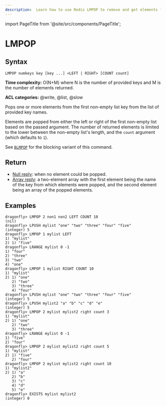 ```yaml
---
description:  Learn how to use Redis LMPOP to remove and get elements from the first non-empty list.
---
```

import PageTitle from '@site/src/components/PageTitle';

# LMPOP

<PageTitle title="Redis LMPOP Command (Documentation) | Dragonfly" />

## Syntax

```shell
LMPOP numkeys key [key ...] <LEFT | RIGHT> [COUNT count]
```

**Time complexity:** O(N+M) where N is the number of provided keys and M is the number of elements returned.

**ACL categories:** @write, @list, @slow

Pops one or more elements from the first non-empty list key from the list of provided key names.

Elements are popped from either the left or right of the first non-empty list based on the passed argument.
The number of returned elements is limited to the lower between the non-empty list's length, and the `count` argument (which defaults to `1`).

See [`BLMPOP`](./blmpop) for the blocking variant of this command.

## Return

- [Null reply](https://redis.io/docs/latest/develop/reference/protocol-spec/#nulls): when no element could be popped.
- [Array reply](https://redis.io/docs/latest/develop/reference/protocol-spec/#arrays): a two-element array with the first element
  being the name of the key from which elements were popped, and the second element being an array of the popped elements.

## Examples

```shell
dragonfly> LMPOP 2 non1 non2 LEFT COUNT 10
(nil)
dragonfly> LPUSH mylist "one" "two" "three" "four" "five"
(integer) 5
dragonfly> LMPOP 1 mylist LEFT
1) "mylist"
2) 1) "five"
dragonfly> LRANGE mylist 0 -1
1) "four"
2) "three"
3) "two"
4) "one"
dragonfly> LMPOP 1 mylist RIGHT COUNT 10
1) "mylist"
2) 1) "one"
   2) "two"
   3) "three"
   4) "four"
dragonfly> LPUSH mylist "one" "two" "three" "four" "five"
(integer) 5
dragonfly> LPUSH mylist2 "a" "b" "c" "d" "e"
(integer) 5
dragonfly> LMPOP 2 mylist mylist2 right count 3
1) "mylist"
2) 1) "one"
   2) "two"
   3) "three"
dragonfly> LRANGE mylist 0 -1
1) "five"
2) "four"
dragonfly> LMPOP 2 mylist mylist2 right count 5
1) "mylist"
2) 1) "five"
   2) "four"
dragonfly> LMPOP 2 mylist mylist2 right count 10
1) "mylist2"
2) 1) "a"
   2) "b"
   3) "c"
   4) "d"
   5) "e"
dragonfly> EXISTS mylist mylist2
(integer) 0
```
